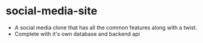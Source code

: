 # social-media-site
- A social media clone that has all the common features along with a twist.
- Complete with it's own database and backend api
